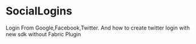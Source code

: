 # SocialLogins
Login From Google,Facebook,Twitter.   And how to create twitter login with new sdk without Fabric Plugin
